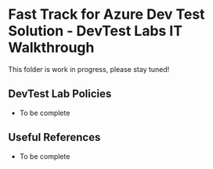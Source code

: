 # Fast Track for Azure Dev Test Solution - DevTest Labs IT Walkthrough

This folder is work in progress, please stay tuned! 

## DevTest Lab Policies
* To be complete

## Useful References
* To be complete
